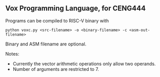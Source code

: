 ## Vox Programming Language, for CENG444
Programs can be compiled to RISC-V binary with
```
python voxc.py <src-filename> -o <binary-filename> -c <asm-out-filename>
```
Binary and ASM filename are optional.

Notes:
- Currently the vector arithmetic operations only allow two operands.
- Number of arguments are restricted to 7.